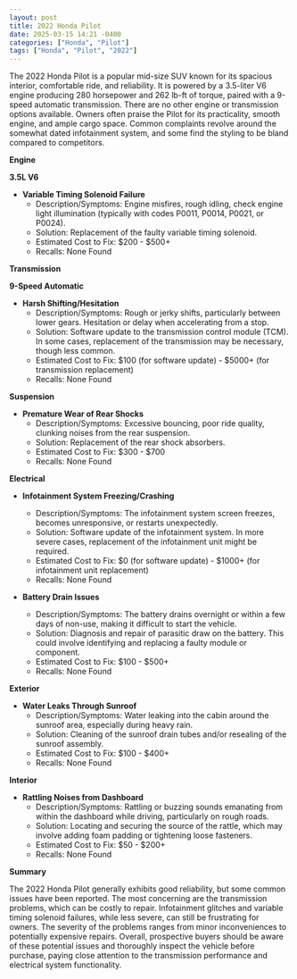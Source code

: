```yaml
---
layout: post
title: 2022 Honda Pilot
date: 2025-03-15 14:21 -0400
categories: ["Honda", "Pilot"]
tags: ["Honda", "Pilot", "2022"]
---
```

The 2022 Honda Pilot is a popular mid-size SUV known for its spacious interior, comfortable ride, and reliability. It is powered by a 3.5-liter V6 engine producing 280 horsepower and 262 lb-ft of torque, paired with a 9-speed automatic transmission. There are no other engine or transmission options available. Owners often praise the Pilot for its practicality, smooth engine, and ample cargo space. Common complaints revolve around the somewhat dated infotainment system, and some find the styling to be bland compared to competitors.

**Engine**

**3.5L V6**

*   **Variable Timing Solenoid Failure**
    *   Description/Symptoms: Engine misfires, rough idling, check engine light illumination (typically with codes P0011, P0014, P0021, or P0024).
    *   Solution: Replacement of the faulty variable timing solenoid.
    *   Estimated Cost to Fix: $200 - $500+
    *   Recalls: None Found

**Transmission**

**9-Speed Automatic**

*   **Harsh Shifting/Hesitation**
    *   Description/Symptoms: Rough or jerky shifts, particularly between lower gears. Hesitation or delay when accelerating from a stop.
    *   Solution: Software update to the transmission control module (TCM). In some cases, replacement of the transmission may be necessary, though less common.
    *   Estimated Cost to Fix: $100 (for software update) - $5000+ (for transmission replacement)
    *   Recalls: None Found

**Suspension**

*   **Premature Wear of Rear Shocks**
    * Description/Symptoms: Excessive bouncing, poor ride quality, clunking noises from the rear suspension.
    * Solution: Replacement of the rear shock absorbers.
    * Estimated Cost to Fix: $300 - $700
    * Recalls: None Found

**Electrical**

*   **Infotainment System Freezing/Crashing**
    *   Description/Symptoms: The infotainment system screen freezes, becomes unresponsive, or restarts unexpectedly.
    *   Solution: Software update of the infotainment system. In more severe cases, replacement of the infotainment unit might be required.
    *   Estimated Cost to Fix: $0 (for software update) - $1000+ (for infotainment unit replacement)
    *   Recalls: None Found

*   **Battery Drain Issues**
    *   Description/Symptoms: The battery drains overnight or within a few days of non-use, making it difficult to start the vehicle.
    *   Solution: Diagnosis and repair of parasitic draw on the battery. This could involve identifying and replacing a faulty module or component.
    *   Estimated Cost to Fix: $100 - $500+
    *   Recalls: None Found

**Exterior**

*   **Water Leaks Through Sunroof**
    *   Description/Symptoms: Water leaking into the cabin around the sunroof area, especially during heavy rain.
    *   Solution: Cleaning of the sunroof drain tubes and/or resealing of the sunroof assembly.
    *   Estimated Cost to Fix: $100 - $400+
    *   Recalls: None Found

**Interior**

*   **Rattling Noises from Dashboard**
    *   Description/Symptoms: Rattling or buzzing sounds emanating from within the dashboard while driving, particularly on rough roads.
    *   Solution: Locating and securing the source of the rattle, which may involve adding foam padding or tightening loose fasteners.
    *   Estimated Cost to Fix: $50 - $200+
    *   Recalls: None Found

**Summary**

The 2022 Honda Pilot generally exhibits good reliability, but some common issues have been reported. The most concerning are the transmission problems, which can be costly to repair. Infotainment glitches and variable timing solenoid failures, while less severe, can still be frustrating for owners. The severity of the problems ranges from minor inconveniences to potentially expensive repairs. Overall, prospective buyers should be aware of these potential issues and thoroughly inspect the vehicle before purchase, paying close attention to the transmission performance and electrical system functionality.

